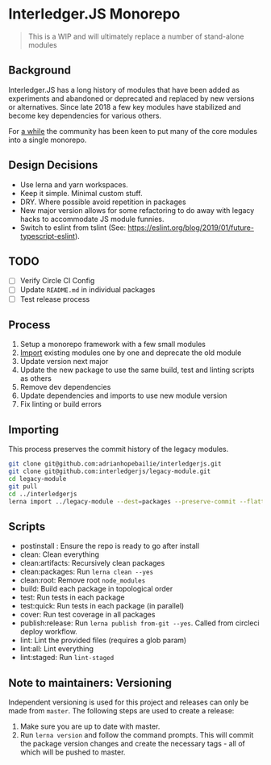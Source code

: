 # Interledger.JS Monorepo

> This is a WIP and will ultimately replace a number of stand-alone modules

## Background

Interledger.JS has a long history of modules that have been added as experiments and abandoned or deprecated and replaced by new versions or alternatives. Since late 2018 a few key modules have stabilized and become key dependencies for various others.

For [a while](https://forum.interledger.org/t/interledgerjs-monorepo/318) the community has been keen to put many of the core modules into a single monorepo.

## Design Decisions

 - Use lerna and yarn workspaces.
 - Keep it simple. Minimal custom stuff.
 - DRY. Where possible avoid repetition in packages
 - New major version allows for some refactoring to do away with legacy hacks to accommodate JS module funnies.
 - Switch to eslint from tslint (See: https://eslint.org/blog/2019/01/future-typescript-eslint).

## TODO

 - [ ] Verify Circle CI Config
 - [ ] Update `README.md` in individual packages
 - [ ] Test release process

## Process

 1. Setup a monorepo framework with a few small modules
 2. [Import](#importing) existing modules one by one and deprecate the old module
 3. Update version next major
 4. Update the new package to use the same build, test and linting scripts as others
 5. Remove dev dependencies
 6. Update dependencies and imports to use new module version
 7. Fix linting or build errors

## Importing

This process preserves the commit history of the legacy modules.  

```sh
git clone git@github.com:adrianhopebailie/interledgerjs.git
git clone git@github.com:interledgerjs/legacy-module.git
cd legacy-module
git pull
cd ../interledgerjs
lerna import ../legacy-module --dest=packages --preserve-commit --flatten
```

## Scripts

- postinstall : Ensure the repo is ready to go after install
- clean: Clean everything
- clean:artifacts: Recursively clean packages
- clean:packages: Run `lerna clean --yes`
- clean:root: Remove root `node_modules`
- build: Build each package in topological order
- test: Run tests in each package
- test:quick: Run tests in each package (in parallel)
- cover: Run test coverage in all packages
- publish:release: Run `lerna publish from-git --yes`. Called from circleci deploy workflow.
- lint: Lint the provided files (requires a glob param)
- lint:all: Lint everything
- lint:staged: Run `lint-staged`

## Note to maintainers: Versioning

Independent versioning is used for this project and releases can only be made from `master`.
The following steps are used to create a release:
  1. Make sure you are up to date with master.
  2. Run `lerna version` and follow the command prompts. This will commit the package version changes and create the necessary tags - all of which will be pushed to master.
